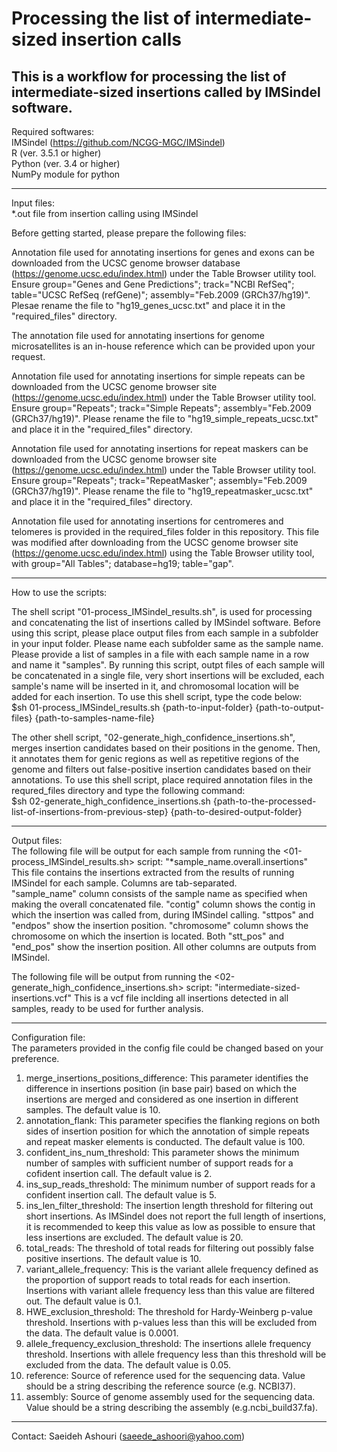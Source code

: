 # Processing the list of intermediate-sized insertion calls
This is a workflow for processing the list of intermediate-sized insertions called by IMSindel software.
------------------------------------

Required softwares:   
IMSindel (https://github.com/NCGG-MGC/IMSindel)   
R (ver. 3.5.1 or higher)    
Python (ver. 3.4 or higher)   
NumPy module for python   

------------------------------------    

Input files:    
*.out file from insertion calling using IMSindel    

Before getting started, please prepare the following files:   

Annotation file used for annotating insertions for genes and exons can be downloaded from the UCSC genome browser database (https://genome.ucsc.edu/index.html) under the Table Browser utility tool. Ensure group="Genes and Gene Predictions"; track="NCBI RefSeq"; table="UCSC RefSeq (refGene)"; assembly="Feb.2009 (GRCh37/hg19)". Plesae rename the file to "hg19_genes_ucsc.txt" and place it in the "required_files" directory.   

The annotation file used for annotating insertions for genome microsatellites is an in-house reference which can be provided upon your request. 

Annotation file used for annotating insertions for simple repeats can be downloaded from the UCSC genome browser site (https://genome.ucsc.edu/index.html) under the Table Browser utility tool. Ensure group="Repeats"; track="Simple Repeats"; assembly="Feb.2009 (GRCh37/hg19)". Please rename the file to "hg19_simple_repeats_ucsc.txt" and place it in the "required_files" directory.    

Annotation file used for annotating insertions for repeat maskers can be downloaded from the UCSC genome browser site (https://genome.ucsc.edu/index.html) under the Table Browser utility tool. Ensure group="Repeats"; track="RepeatMasker"; assembly="Feb.2009 (GRCh37/hg19)". Please rename the file to "hg19_repeatmasker_ucsc.txt" and place it in the "required_files" directory.   

Annotation file used for annotating insertions for centromeres and telomeres is provided in the required_files folder in this repository. This file was modified after downloading from the UCSC genome browser site (https://genome.ucsc.edu/index.html) using the Table Browser utility tool, with group="All Tables"; database=hg19; table="gap".    

----------------------------------------
How to use the scripts:

The shell script "01-process_IMSindel_results.sh", is used for processing and concatenating the list of insertions called by IMSindel software. Before using this script, please place output files from each sample in a subfolder in your input folder. Please name each subfolder same as the sample name. Please provide a list of samples in a file with each sample name in a row and name it "samples". By running this script, outpt files of each sample will be concatenated in a single file, very short insertions will be excluded, each sample's name will be inserted in it, and chromosomal location will be added for each insertion. To use this shell script, type the code below:    
$sh 01-process_IMSindel_results.sh {path-to-input-folder} {path-to-output-files} {path-to-samples-name-file}

The other shell script, "02-generate_high_confidence_insertions.sh", merges insertion candidates based on their positions in the genome. Then, it annotates them for genic regions as well as repetitive regions of the genome and filters out false-positive insertion candidates based on their annotations. To use this shell script, place required annotation files in the requred_files directory and type the following command:   
$sh 02-generate_high_confidence_insertions.sh {path-to-the-processed-list-of-insertions-from-previous-step} {path-to-desired-output-folder}  
  
-----------------------------------------

Output files:   
The following file will be output for each sample from running the <01-process_IMSindel_results.sh> script:
"*sample_name.overall.insertions"    
This file contains the insertions extracted from the results of running IMSindel for each sample. Columns are tab-separated.    
"sample_name" column consists of the sample name as specified when making the overall concatenated file.
"contig" column shows the contig in which the insertion was called from, during IMSindel calling.
"sttpos" and "endpos" show the insertion position.
"chromosome" column shows the chromosome on which the insertion is located.
Both "stt_pos" and "end_pos" show the insertion position.
All other columns are outputs from IMSindel.

The following file will be output from running the <02-generate_high_confidence_insertions.sh> script:
"intermediate-sized-insertions.vcf"
This is a vcf file inclding all insertions detected in all samples, ready to be used for further analysis.

-----------------------------------------

Configuration file:   
The parameters provided in the config file could be changed based on your preference.   
1) merge_insertions_positions_difference: This parameter identifies the difference in insertions position (in base pair) based on which the insertions are merged and considered as one insertion in different samples. The default value is 10.   
2) annotation_flank: This parameter specifies the flanking regions on both sides of insertion position for which the annotation of simple repeats and repeat masker elements is conducted. The default value is 100.    
3) confident_ins_num_threshold: This parameter shows the minimum number of samples with sufficient number of support reads for a cofident insertion call. The default value is 2.
4) ins_sup_reads_threshold: The minimum number of support reads for a confident insertion call. The default value is 5. 
5) ins_len_filter_threshold: The insertion length threshold for filtering out short insertions. As IMSindel does not report the full length of insertions, it is recommended to keep this value as low as possible to ensure that less insertions are excluded. The default value is 20.    
6) total_reads: The threshold of total reads for filtering out possibly false positive insertions. The default value is 10.   
7) variant_allele_frequency: This is the variant allele frequency defined as the proportion of support reads to total reads for each insertion. Insertions with variant allele frequency less than this value are filtered out. The default value is 0.1.   
8) HWE_exclusion_threshold: The threshold for Hardy-Weinberg p-value threshold. Insertions with p-values less than this will be excluded from the data. The default value is 0.0001.
9) allele_frequency_exclusion_threshold: The insertions allele frequency threshold. Insertions with allele frequency less than this threshold will be excluded from the data. The default value is 0.05.
10) reference: Source of reference used for the sequencing data. Value should be a string describing the reference source (e.g. NCBI37).    
11) assembly: Source of genome assembly used for the sequencing data. Value should be a string describing the assembly (e.g.ncbi_build37.fa).   

----------------------------------------------

Contact: Saeideh Ashouri (saeede_ashoori@yahoo.com)

